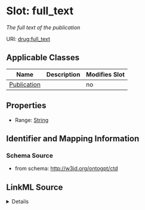 

# Slot: full_text


_The full text of the publication_



URI: [drug:full_text](http://w3id.org/ontogpt/drug/full_text)



<!-- no inheritance hierarchy -->





## Applicable Classes

| Name | Description | Modifies Slot |
| --- | --- | --- |
| [Publication](Publication.md) |  |  no  |







## Properties

* Range: [String](String.md)





## Identifier and Mapping Information







### Schema Source


* from schema: http://w3id.org/ontogpt/ctd




## LinkML Source

<details>
```yaml
name: full_text
description: The full text of the publication
from_schema: http://w3id.org/ontogpt/ctd
rank: 1000
alias: full_text
owner: Publication
domain_of:
- Publication
range: string

```
</details>